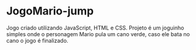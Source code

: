 # JogoMario-jump

Jogo criado utilizando JavaScript, HTML e CSS. Projeto é um joguinho simples onde o personagem Mario pula um cano verde, caso ele bata no cano o jogo é finalizado.
